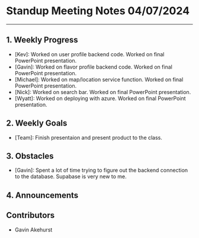 # Standup Meeting Notes **04/07/2024**

---

## 1. Weekly Progress

- [Kev]: Worked on user profile backend code. Worked on final PowerPoint presentation.
- [Gavin]: Worked on flavor profile backend code. Worked on final PowerPoint presentation.
- [Michael]: Worked on map/location service function. Worked on final PowerPoint presentation.
- [Nick]: Worked on search bar. Worked on final PowerPoint presentation.
- [Wyatt]: Worked on deploying with azure. Worked on final PowerPoint presentation.

## 2. Weekly Goals

- [Team]: Finish presentaion and present product to the class.

## 3. Obstacles

- [Gavin]: Spent a lot of time trying to figure out the backend connection to the database. Supabase is very new to me.

## 4. Announcements

## Contributors

- Gavin Akehurst
